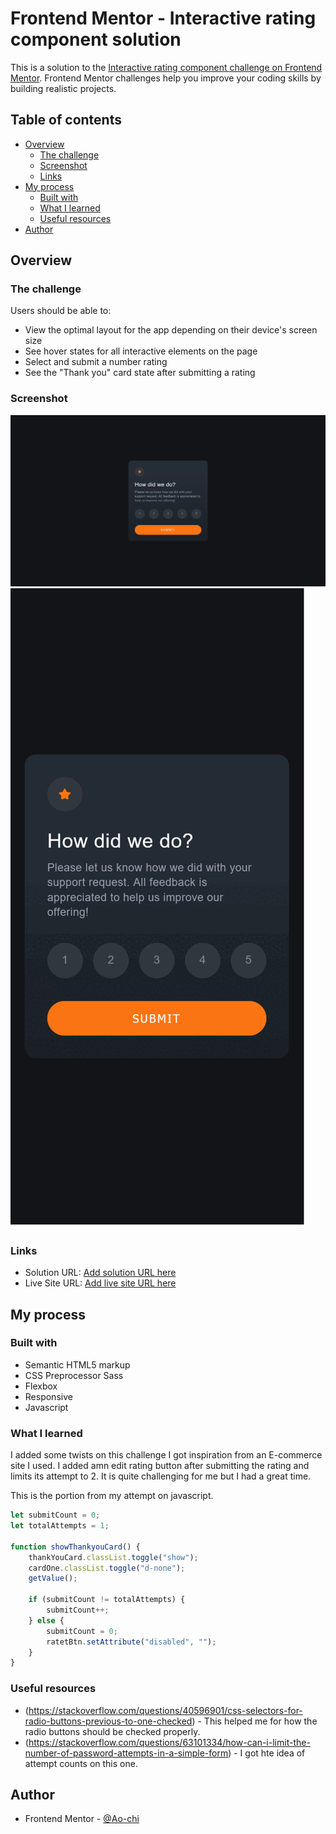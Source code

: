 # Frontend Mentor - Interactive rating component solution

This is a solution to the [Interactive rating component challenge on Frontend Mentor](https://www.frontendmentor.io/challenges/interactive-rating-component-koxpeBUmI). Frontend Mentor challenges help you improve your coding skills by building realistic projects.

## Table of contents

-   [Overview](#overview)
    -   [The challenge](#the-challenge)
    -   [Screenshot](#screenshot)
    -   [Links](#links)
-   [My process](#my-process)
    -   [Built with](#built-with)
    -   [What I learned](#what-i-learned)
    -   [Useful resources](#useful-resources)
-   [Author](#author)

## Overview

### The challenge

Users should be able to:

-   View the optimal layout for the app depending on their device's screen size
-   See hover states for all interactive elements on the page
-   Select and submit a number rating
-   See the "Thank you" card state after submitting a rating

### Screenshot

![](./screenshots/desktop.png)
![](./screenshots/mobile.gif)

### Links

-   Solution URL: [Add solution URL here](https://your-solution-url.com)
-   Live Site URL: [Add live site URL here](https://your-live-site-url.com)

## My process

### Built with

-   Semantic HTML5 markup
-   CSS Preprocessor Sass
-   Flexbox
-   Responsive
-   Javascript

### What I learned

I added some twists on this challenge I got inspiration from an E-commerce site I used. I added amn edit rating button after submitting the rating and limits its attempt to 2. It is quite challenging for me but I had a great time.

This is the portion from my attempt on javascript.

```js
let submitCount = 0;
let totalAttempts = 1;

function showThankyouCard() {
    thankYouCard.classList.toggle("show");
    cardOne.classList.toggle("d-none");
    getValue();

    if (submitCount != totalAttempts) {
        submitCount++;
    } else {
        submitCount = 0;
        ratetBtn.setAttribute("disabled", "");
    }
}
```

### Useful resources

-   (https://stackoverflow.com/questions/40596901/css-selectors-for-radio-buttons-previous-to-one-checked) - This helped me for how the radio buttons should be checked properly.
-   (https://stackoverflow.com/questions/63101334/how-can-i-limit-the-number-of-password-attempts-in-a-simple-form) - I got hte idea of attempt counts on this one.

## Author

-   Frontend Mentor - [@Ao-chi](https://www.frontendmentor.io/profile/Ao-chi)
